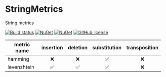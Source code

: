 # StringMetrics
String metrics

[![Build status](https://ci.appveyor.com/api/projects/status/uuedh5o8ivau0ajd/branch/master?svg=true)](https://ci.appveyor.com/project/boraaros/stringmetrics)
[![NuGet](https://img.shields.io/nuget/v/StringMetrics.svg)](https://www.nuget.org/packages/StringMetrics)
[![NuGet](https://img.shields.io/nuget/dt/StringMetrics.svg)](https://github.com/boraaros/StringMetrics)
[![GitHub license](https://img.shields.io/badge/license-MIT-blue.svg)](https://github.com/boraaros/StringMetrics/blob/master/LICENSE)

|metric name|insertion|deletion|substitution|transposition|
|-----|:---:|:---:|:---:|:---:|
|hamming| :x: |:x:| :white_check_mark: | :x: |
|levenshtein| :white_check_mark: | :white_check_mark: | :white_check_mark: | :x: |

